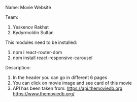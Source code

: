 Name: Movie Website

Team:
1) Yeskenov Rakhat
2) Kydyrmoldin Sultan

This modules need to be installed:
1) npm i react-router-dom
2) npm install react-responsive-carousel

Description:
1) In the header you can go in different 6 pages
2) You can click on movie image and see card of this movie
3) API has been taken from: https://api.themoviedb.org
https://www.themoviedb.org/
